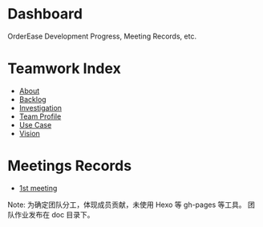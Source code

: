 # Dashboard
OrderEase Development Progress, Meeting Records, etc.

# Teamwork Index

- [About](https://github.com/OrderEase/Dashboard/blob/master/doc/about.md)
- [Backlog](https://github.com/OrderEase/Dashboard/blob/master/doc/backlog.md)
- [Investigation](https://github.com/OrderEase/Dashboard/blob/master/doc/investigation.md)
- [Team Profile](https://github.com/OrderEase/Dashboard/blob/master/doc/teamProfile.md)
- [Use Case](https://github.com/OrderEase/Dashboard/blob/master/doc/useCase.md)
- [Vision](https://github.com/OrderEase/Dashboard/blob/master/doc/vision.md)

# Meetings Records

- [1st meeting](https://github.com/OrderEase/Dashboard/blob/master/meeting/inception.md)


Note:
为确定团队分工，体现成员贡献，未使用 Hexo 等 gh-pages 等工具。
团队作业发布在 doc 目录下。
